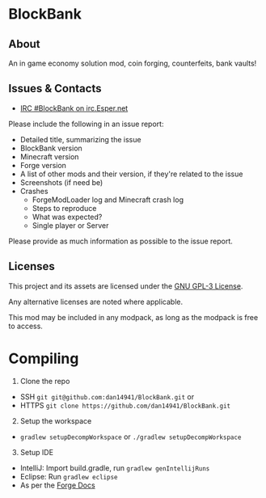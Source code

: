 # BlockBank

## About
An in game economy solution mod, coin forging, counterfeits, bank vaults!

## Issues & Contacts
* [IRC #BlockBank on irc.Esper.net](http://webchat.esper.net/?channels=blockbank&prompt=1)

Please include the following in an issue report:
* Detailed title, summarizing the issue
* BlockBank version
* Minecraft version
* Forge version
* A list of other mods and their version, if they're related to the issue
* Screenshots (if need be)
* Crashes
  * ForgeModLoader log and Minecraft crash log
  * Steps to reproduce
  * What was expected?
  * Single player or Server
  
Please provide as much information as possible to the issue report.

## Licenses
This project and its assets are licensed under the [GNU GPL-3 License](https://tldrlegal.com/license/gnu-general-public-license-v3-(gpl-3)).

Any alternative licenses are noted where applicable.

This mod may be included in any modpack, as long as the modpack is free to access.

# Compiling
1. Clone the repo
  - SSH `git git@github.com:dan14941/BlockBank.git` or 
  - HTTPS `git clone https://github.com/dan14941/BlockBank.git`
2. Setup the workspace
  - `gradlew setupDecompWorkspace` or `./gradlew setupDecompWorkspace`
3. Setup IDE
  - IntelliJ: Import build.gradle, run `gradlew genIntellijRuns`
  - Eclipse: Run `gradlew eclipse`
  - As per the [Forge Docs](https://mcforge.readthedocs.io/en/latest/gettingstarted/)
